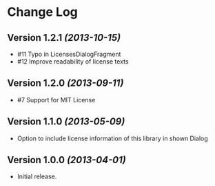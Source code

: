 Change Log
==========

Version 1.2.1 *(2013-10-15)*
----------------------------

* #11 Typo in LicensesDialogFragment
* #12 Improve readability of license texts

Version 1.2.0 *(2013-09-11)*
----------------------------

* #7 Support for MIT License

Version 1.1.0 *(2013-05-09)*
----------------------------

* Option to include license information of this library in shown Dialog


Version 1.0.0 *(2013-04-01)*
----------------------------

* Initial release.
